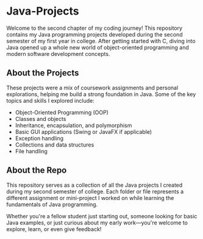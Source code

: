 # Java-Projects

Welcome to the second chapter of my coding journey! This repository contains my Java programming projects developed during the second semester of my first year in college. After getting started with C, diving into Java opened up a whole new world of object-oriented programming and modern software development concepts.

## About the Projects

These projects were a mix of coursework assignments and personal explorations, helping me build a strong foundation in Java. Some of the key topics and skills I explored include:
- Object-Oriented Programming (OOP)
- Classes and objects
- Inheritance, encapsulation, and polymorphism
- Basic GUI applications (Swing or JavaFX if applicable)
- Exception handling
- Collections and data structures
- File handling

## About the Repo

This repository serves as a collection of all the Java projects I created during my second semester of college. Each folder or file represents a different assignment or mini-project I worked on while learning the fundamentals of Java programming.

Whether you're a fellow student just starting out, someone looking for basic Java examples, or just curious about my early work—you're welcome to explore, learn, or even give feedback!

